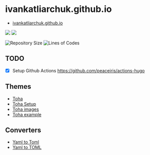 # ivankatliarchuk.github.io

- [ivankatliarchuk.github.io](https://ivankatliarchuk.github.io)

[![](https://img.shields.io/github/workflow/status/ivankatliarchuk/ivankatliarchuk.github.io/github-pages-deploy/master)](https://github.com/ivankatliarchuk/ivankatliarchuk.github.io/actions?query=is%3Acompleted)
[![](https://img.shields.io/github/workflow/status/ivankatliarchuk/ivankatliarchuk.github.io/check-markdown-links/master)](https://github.com/ivankatliarchuk/ivankatliarchuk.github.io/actions?query=is%3Acompleted)

![Repository Size](https://img.shields.io/github/repo-size/ivankatliarchuk/ivankatliarchuk.github.io)
![Lines of Codes](https://img.shields.io/tokei/lines/github/ivankatliarchuk/ivankatliarchuk.github.io)


## TODO

- [X] Setup Github Actions https://github.com/peaceiris/actions-hugo

## Themes

- [Toha](https://github.com/hugo-toha/toha)
- [Toha Setup](https://toha-guides.netlify.app/posts/features)
- [Toha images](https://github.com/hugo-toha/toha/issues/206)
- [Toha example](https://github.com/hugo-toha/hugo-toha.github.io)

## Converters

- [Yaml to Toml](https://toolkit.site/format.html)
- [Yaml to TOML](https://www.convertsimple.com/convert-yaml-to-toml/)

